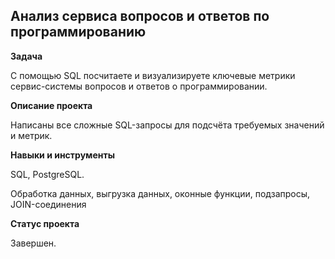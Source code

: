 ## Анализ сервиса вопросов и ответов по программированию

**Задача**   

С помощью SQL посчитаете и визуализируете ключевые метрики сервис-системы вопросов и ответов о программировании.

**Описание проекта**

Написаны все сложные SQL-запросы для подсчёта требуемых значений и метрик.

**Навыки и инструменты**  

SQL, PostgreSQL.

Обработка данных, выгрузка данных, оконные функции, подзапросы, JOIN-соединения

**Статус проекта**

Завершен.